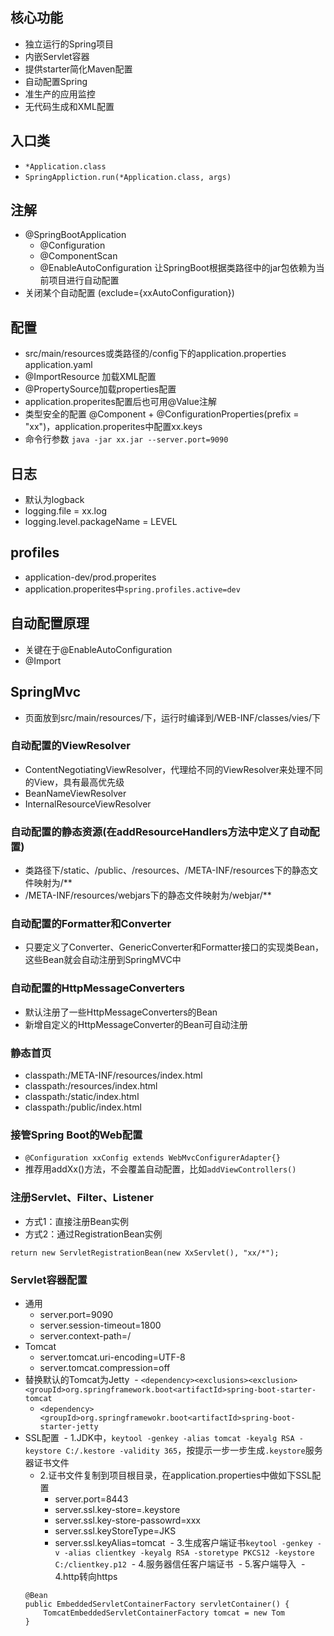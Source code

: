 ## 核心功能
- 独立运行的Spring项目
- 内嵌Servlet容器
- 提供starter简化Maven配置
- 自动配置Spring
- 准生产的应用监控
- 无代码生成和XML配置

## 入口类
- `*Application.class`
- `SpringAppliction.run(*Application.class, args)`

## 注解
- @SpringBootApplication
  - @Configuration
  - @ComponentScan
  - @EnableAutoConfiguration 让SpringBoot根据类路径中的jar包依赖为当前项目进行自动配置
- 关闭某个自动配置 (exclude={xxAutoConfiguration})
  
## 配置
- src/main/resources或类路径的/config下的application.properties application.yaml
- @ImportResource 加载XML配置
- @PropertySource加载properties配置
- application.properites配置后也可用@Value注解
- 类型安全的配置 @Component + @ConfigurationProperties(prefix = "xx")，application.properites中配置xx.keys
- 命令行参数 `java -jar xx.jar --server.port=9090`

## 日志
- 默认为logback
- logging.file = xx.log
- logging.level.packageName = LEVEL

## profiles
- application-dev/prod.properites
- application.properites中`spring.profiles.active=dev`

## 自动配置原理
- 关键在于@EnableAutoConfiguration
- @Import

## SpringMvc
- 页面放到src/main/resources/下，运行时编译到/WEB-INF/classes/vies/下
### 自动配置的ViewResolver
- ContentNegotiatingViewResolver，代理给不同的ViewResolver来处理不同的View，具有最高优先级
- BeanNameViewResolver
- InternalResourceViewResolver
### 自动配置的静态资源(在addResourceHandlers方法中定义了自动配置)
- 类路径下/static、/public、/resources、/META-INF/resources下的静态文件映射为/**
- /META-INF/resources/webjars下的静态文件映射为/webjar/**
### 自动配置的Formatter和Converter
- 只要定义了Converter、GenericConverter和Formatter接口的实现类Bean，这些Bean就会自动注册到SpringMVC中
### 自动配置的HttpMessageConverters
- 默认注册了一些HttpMessageConverters的Bean
- 新增自定义的HttpMessageConverter的Bean可自动注册
### 静态首页
- classpath:/META-INF/resources/index.html
- classpath:/resources/index.html
- classpath:/static/index.html
- classpath:/public/index.html
### 接管Spring Boot的Web配置
- `@Configuration xxConfig extends WebMvcConfigurerAdapter{}`
- 推荐用addXx()方法，不会覆盖自动配置，比如`addViewControllers()`
### 注册Servlet、Filter、Listener
- 方式1：直接注册Bean实例
- 方式2：通过RegistrationBean实例
```
return new ServletRegistrationBean(new XxServlet(), "xx/*");
```
### Servlet容器配置
- 通用
  - server.port=9090
  - server.session-timeout=1800
  - server.context-path=/
- Tomcat
  - server.tomcat.uri-encoding=UTF-8
  - server.tomcat.compression=off
- 替换默认的Tomcat为Jetty
  - `<dependency><exclusions><exclusion><groupId>org.springframework.boot<artifactId>spring-boot-starter-tomcat`
  - `<dependency><groupId>org.springframewokr.boot<artifactId>spring-boot-starter-jetty`
- SSL配置
  - 1.JDK中，`keytool -genkey -alias tomcat -keyalg RSA -keystore C:/.kestore -validity 365`，按提示一步一步生成`.keystore`服务器证书文件
  - 2.证书文件复制到项目根目录，在application.properties中做如下SSL配置
    - server.port=8443
    - server.ssl.key-store=.keystore
    - server.ssl.key-store-passowrd=xxx
    - server.ssl.keyStoreType=JKS
    - server.ssl.keyAlias=tomcat
  - 3.生成客户端证书`keytool -genkey -v -alias clientkey -keyalg RSA -storetype PKCS12 -keystore C:/clientkey.p12`
  - 4.服务器信任客户端证书
  - 5.客户端导入
  - 4.http转向https
  ```
  @Bean
  public EmbeddedServletContainerFactory servletContainer() {
      TomcatEmbeddedServletContainerFactory tomcat = new Tom
  }
  ```

